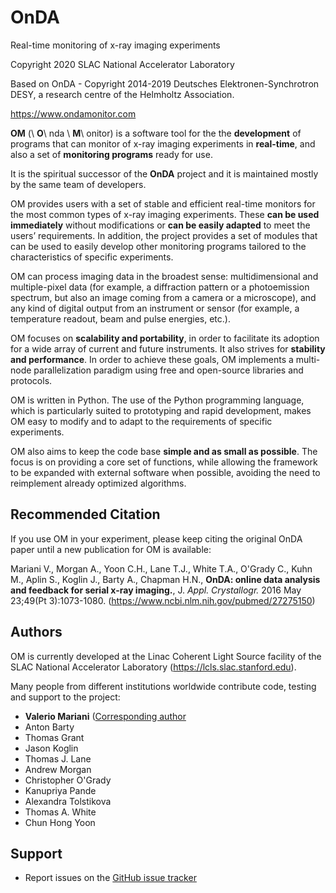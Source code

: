 OnDA
====

Real-time monitoring of x-ray imaging experiments

Copyright 2020 SLAC National Accelerator Laboratory

Based on OnDA - Copyright 2014-2019 Deutsches Elektronen-Synchrotron DESY,
                a research centre of the Helmholtz Association.

<https://www.ondamonitor.com>

**OM** (\ **O**\ nda \ **M**\ onitor) is a software tool for the the **development** of
programs that can monitor of x-ray imaging experiments in **real-time**, and also a set
of **monitoring programs** ready for use.

It is the spiritual successor of the **OnDA** project and it is maintained mostly by
the same team of developers.

OM provides users with a set of stable and efficient real-time monitors for the most
common types of x-ray imaging experiments. These **can be used immediately** without
modifications or **can be easily adapted** to meet the users’ requirements. In
addition, the project provides a set of modules that can be used to easily develop
other monitoring programs tailored to the characteristics of specific experiments.

OM can process imaging data in the broadest sense: multidimensional and
multiple-pixel data (for example, a diffraction pattern or a photoemission spectrum,
but also an image coming from a camera or a microscope), and any kind of digital output
from an instrument or sensor (for example, a temperature readout, beam and pulse
energies, etc.).

OM focuses on **scalability and portability**, in order to facilitate its adoption
for a wide array of current and future instruments. It also strives for **stability and
performance**. In order to achieve these goals, OM implements a multi-node
parallelization paradigm using free and open-source libraries and protocols.

OM is written in Python. The use of the Python programming language, which is
particularly suited to prototyping and rapid development, makes OM easy to modify and
to adapt to the requirements of specific experiments.

OM also aims to keep the code base **simple and as small as possible**. The focus is
on providing a core set of functions, while allowing the framework to be expanded with
external software when possible, avoiding the need to reimplement already optimized
algorithms.


Recommended Citation
--------------------

If you use OM in your experiment, please keep citing the original OnDA paper until a
new publication for OM is available:

  Mariani V., Morgan A., Yoon C.H., Lane T.J., White T.A., O'Grady C., Kuhn M., Aplin
  S., Koglin J., Barty A., Chapman H.N., **OnDA: online data analysis and feedback for
  serial x-ray imaging.**, J. *Appl. Crystallogr.* 2016 May 23;49(Pt 3):1073-1080.
  (https://www.ncbi.nlm.nih.gov/pubmed/27275150)


Authors
-------

OM is currently developed at the Linac Coherent Light Source facility of the SLAC
National Accelerator Laboratory (https://lcls.slac.stanford.edu).

Many people from different institutions worldwide contribute code, testing and support
to the project:

* **Valerio Mariani** ([Corresponding author](https://github.com/valmar)
* Anton Barty
* Thomas Grant
* Jason Koglin
* Thomas J. Lane
* Andrew Morgan
* Christopher O'Grady
* Kanupriya Pande
* Alexandra Tolstikova
* Thomas A. White
* Chun Hong Yoon

Support
-------

  * Report issues on the [GitHub issue tracker](https://github.com/ondateam/onda/issues)
